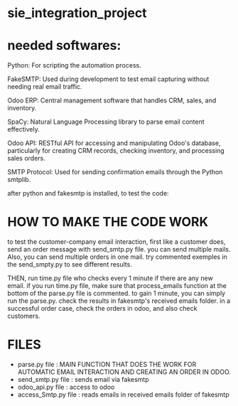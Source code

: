 # sie_integration_project

# needed softwares: 
Python: For scripting the automation process.

FakeSMTP: Used during development to test email capturing without needing real email traffic.

Odoo ERP: Central management software that handles CRM, sales, and inventory.

SpaCy: Natural Language Processing library to parse email content effectively.

Odoo API: RESTful API for accessing and manipulating Odoo's database, particularly for creating CRM records, checking inventory, and processing sales orders.

SMTP Protocol: Used for sending confirmation emails through the Python smtplib.

after python and fakesmtp is installed, to test the code:

# HOW TO MAKE THE CODE WORK 
to test the customer-company email interaction, first like a customer does, send an order message with send_smtp.py file. you can send multiple mails. Also, you can send multiple orders in one mail. 
try commented exemples in the send_smpty.py to see different results.


THEN, run time.py file who checks every 1 minute if there are any new email. if you run time.py file, make sure that process_emails function at the bottom of the parse.py file is commented. 
to gain 1 minute, you can simply run the parse.py. 
check the results in fakesmtp's received emails folder. 
in a successful order case, check the orders in odoo, and also check customers. 


# FILES
- parse.py file : MAIN FUNCTION THAT DOES THE WORK FOR AUTOMATIC EMAIL INTERACTION AND CREATING AN ORDER IN ODOO.
- send_smtp.py file : sends email via fakesmtp
- odoo_api.py file : access to odoo
- access_Smtp.py file : reads emails in received emails folder of fakesmtp